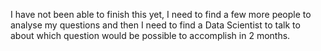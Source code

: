  I have not been able to finish this yet, I need to find a few more people to analyse my questions and then I need to find a Data Scientist to talk to about which question would be possible to accomplish in 2 months.
